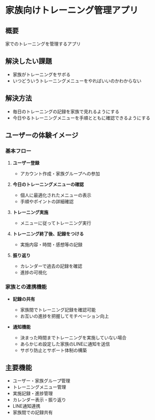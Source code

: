 # 家族向けトレーニング管理アプリ

## 概要
家でのトレーニングを管理するアプリ

## 解決したい課題
- 家族がトレーニングをサボる
- いつどういうトレーニングメニューをやればいいのかわからない

## 解決方法
- 毎日のトレーニングの記録を家族で見れるようにする
- 今日やるトレーニングメニューを手順とともに確認できるようにする

## ユーザーの体験イメージ

### 基本フロー
1. **ユーザー登録**
   - アカウント作成・家族グループへの参加

2. **今日のトレーニングメニューの確認**
   - 個人に最適化されたメニューの表示
   - 手順やポイントの詳細確認

3. **トレーニング実施**
   - メニューに従ってトレーニング実行

4. **トレーニング終了後、記録をつける**
   - 実施内容・時間・感想等の記録

5. **振り返り**
   - カレンダーで過去の記録を確認
   - 進捗の可視化

### 家族との連携機能
- **記録の共有**
  - 家族間でトレーニング記録を確認可能
  - お互いの進捗を把握してモチベーション向上

- **通知機能**
  - 決まった時間までトレーニングを実施していない場合
  - あらかじめ設定した家族のLINEに通知を送信
  - サボり防止とサポート体制の構築

## 主要機能
- ユーザー・家族グループ管理
- トレーニングメニュー管理
- 実施記録・進捗管理
- カレンダー表示・振り返り
- LINE通知連携
- 家族間での記録共有
